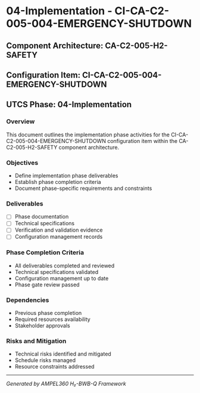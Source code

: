# 04-Implementation - CI-CA-C2-005-004-EMERGENCY-SHUTDOWN

## Component Architecture: CA-C2-005-H2-SAFETY
## Configuration Item: CI-CA-C2-005-004-EMERGENCY-SHUTDOWN
## UTCS Phase: 04-Implementation

### Overview
This document outlines the implementation phase activities for the CI-CA-C2-005-004-EMERGENCY-SHUTDOWN configuration item within the CA-C2-005-H2-SAFETY component architecture.

### Objectives
- Define implementation phase deliverables
- Establish phase completion criteria
- Document phase-specific requirements and constraints

### Deliverables
- [ ] Phase documentation
- [ ] Technical specifications
- [ ] Verification and validation evidence
- [ ] Configuration management records

### Phase Completion Criteria
- All deliverables completed and reviewed
- Technical specifications validated
- Configuration management up to date
- Phase gate review passed

### Dependencies
- Previous phase completion
- Required resources availability
- Stakeholder approvals

### Risks and Mitigation
- Technical risks identified and mitigated
- Schedule risks managed
- Resource constraints addressed

---
*Generated by AMPEL360 H₂-BWB-Q Framework*
